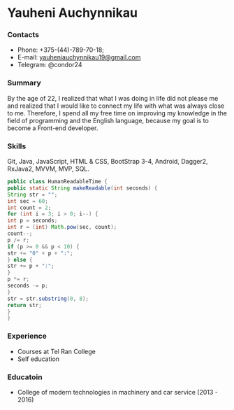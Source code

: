 # Yauheni Auchynnikau

### Contacts
* Phone: +375-(44)-789-70-18;
* E-mail: yauheniauchynnikau19@gmail.com
* Telegram: @condor24
### Summary
  By the age of 22, I realized that what
  I was doing in life did not please me and realized that
  I would like to connect my life with what was always
  close to me. Therefore, I spend all my free
  time on improving my knowledge in the field
  of programming and the English language,
  because my goal is to become a Front-end developer.

### Skills

Git, Java, JavaScript, HTML & CSS, BootStrap 3-4,
Android, Dagger2, RxJava2, MVVM, MVP, SQL. 
``` Java
public class HumanReadableTime {
public static String makeReadable(int seconds) {
String str = "";
int sec = 60;
int count = 2;
for (int i = 3; i > 0; i--) {
int p = seconds;
int r = (int) Math.pow(sec, count);
count--;
p /= r;
if (p >= 0 && p < 10) {
str += "0" + p + ":";
} else {
str += p + ":";
}
p *= r;
seconds -= p;
}
str = str.substring(0, 8);
return str;
}
} 
```
### Experience
* Courses at Tel Ran College
* Self education


### Educatoin
* College of modern technologies in machinery and car service (2013 - 2016)
